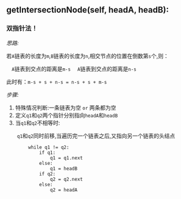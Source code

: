 ## getIntersectionNode(self, headA, headB):
### 双指针法！
*思路:*

若`A`链表的长度为`m`,`B`链表的长度为`n`,相交节点的位置在倒数第`s`个,则：

&emsp;`A`链表到交点的距离是`m-s`
&emsp;`A`链表到交点的距离是`n-s`

此时有：`m-s + s + n-s = n-s + s + m-s`

*步骤:*
1. 特殊情况判断:一条链表为空 `or` 两条都为空
2. 定义`q1`和`q2`两个指针分别指向`headA`和`headB`
3. 当`q1`和`q2`不相等时:
   
&emsp;&emsp;`q1`和`q2`同时前移,当遍历完一个链表之后,又指向另一个链表的头结点

```
        while q1 != q2:
            if q1:
                q1 = q1.next
            else:
                q1 = headB
            if q2:
                q2 = q2.next
            else:
                q2 = headA
```




